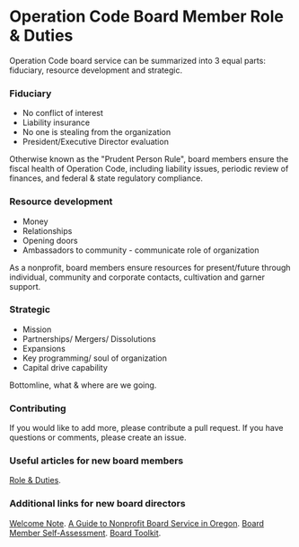 # Operation Code Board Member Role & Duties

Operation Code board service can be summarized into 3 equal parts: fiduciary, resource development and strategic.

### Fiduciary
- No conflict of interest
- Liability insurance
- No one is stealing from the organization
- President/Executive Director evaluation

Otherwise known as the "Prudent Person Rule", board members ensure the fiscal health of Operation Code, including liability issues, periodic review of finances, and federal & state regulatory compliance.

### Resource development
- Money
- Relationships
- Opening doors
- Ambassadors to community - communicate role of organization

As a nonprofit, board members ensure resources for present/future through individual, community and corporate contacts, cultivation and garner support.

### Strategic
- Mission
- Partnerships/ Mergers/ Dissolutions
- Expansions
- Key programming/ soul of organization
- Capital drive capability

Bottomline, what & where are we going.

### Contributing
If you would like to add more, please contribute a pull request. If you have questions or comments, please create an issue.

### Useful articles for new board members
[Role & Duties](https://github.com/OperationCode/board/blob/master/role.md).

### Additional links for new board directors
[Welcome Note](https://github.com/OperationCode/board/blob/master/README.md).
[A Guide to Nonprofit Board Service in Oregon](http://www.doj.state.or.us/charigroup/pdf/nonprofit.pdf).
[Board Member Self-Assessment](http://nonprofitoregon.org/sites/default/files/uploads/file/Board%20Assessment.pdf).
[Board Toolkit](http://nonprofitoregon.org/oregon_involved/board_toolkit).
